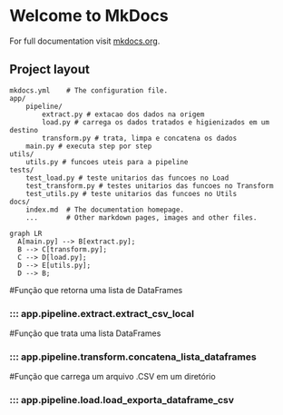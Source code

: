 # Welcome to MkDocs

For full documentation visit [mkdocs.org](https://www.mkdocs.org).


## Project layout

    mkdocs.yml    # The configuration file.
    app/
        pipeline/
            extract.py # extacao dos dados na origem
            load.py # carrega os dados tratados e higienizados em um destino
            transform.py # trata, limpa e concatena os dados
        main.py # executa step por step
    utils/
        utils.py # funcoes uteis para a pipeline
    tests/
        test_load.py # teste unitarios das funcoes no Load
        test_transform.py # testes unitarios das funcoes no Transform
        test_utils.py # teste unitarios das funcoes no Utils
    docs/
        index.md  # The documentation homepage.
        ...       # Other markdown pages, images and other files.

``` mermaid
graph LR
  A[main.py] --> B[extract.py];
  B --> C[transform.py];
  C --> D[load.py];
  D --> E[utils.py];
  D --> B;
```

#Função que retorna uma lista de DataFrames
### ::: app.pipeline.extract.extract_csv_local

#Função que trata uma lista DataFrames
### ::: app.pipeline.transform.concatena_lista_dataframes

#Função que carrega um arquivo .CSV em um diretório
### ::: app.pipeline.load.load_exporta_dataframe_csv